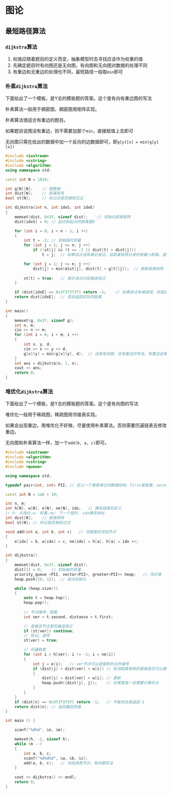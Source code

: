 # 图论

## 最短路径算法

### `dijkstra`算法

1. 权值应随着题目的定义而变，抽象模型时去寻找应该作为权重的值
2. 先确定题目时有向图还是无向图，有向图和无向图对数据的处理不同
3. 有重边和无重边的处理也不同，最短路径一般取`min`即可

### 朴素`dijkstra`算法

下面给出了一个模板，是Y总的模板题的答案。这个是有向有重边图的写法

朴素算法一般用于稠密图，稠密图用矩阵实现。

朴素算法很适合有重边的题目。

如果题目说图没有重边，则不需要加那个`min`，直接赋值上去即可

无向图只需在给出的数据中加一个反向的边数据即可，即`g[y][x] = min(g[y][x])`

``` cpp
#include <iostream>
#include <cstring>
#include <algorithm>
using namespace std;

const int N = 1010;

int g[N][N];    // 图数据
int dist[N];    // 距离矩阵
bool st[N];     // 标记点是否被经过过

int dijkstra(int n, int idxS, int idxE)
{
    memset(dist, 0x3f, sizeof dist);    // 初始化距离矩阵
    dist[idxS] = 0; // 起点到起点的距离是0

    for (int i = 0; i < n - 1; i ++) 
    {
        int t = -1; // 初始临时变量
        for (int j = 1; j <= n; j ++)
            if (!st[j] && (t == -1 || dist[t] > dist[j]))
                t = j;  // 如果该点没有被记录过，且距离矩阵记录的是最小距离，就更新t临时变量

        for (int j = 1; j <= n; j ++)
            dist[j] = min(dist[j], dist[t] + g[t][j]);  // 更新距离矩阵
        
        st[t] = true;   // 表示该点已经被途径过
    }

    if (dist[idxE] == 0x3f3f3f3f) return -1;    // 如果该点未被途径，则返回-1
    return dist[idxE];  // 否则返回实际的距离
}

int main() 
{
    memset(g, 0x3f, sizeof g);
    int n, m;
    cin >> n >> m;
    for (int i = 0; i < m; i ++)
    {
        int x, y, d;
        cin >> x >> y >> d;
        g[x][y] = min(g[x][y], d);  // 这是有向图，且有重边的写法。有重边且需要最小时取min即可
    }
    int ans = dijkstra(n, 1, n);
    cout << ans;
    return 0;
}
```

### 堆优化`dijkstra`算法

下面给出了一个模板，是Y总的模板题的答案。这个是有向图的写法

堆优化一般用于稀疏图，稀疏图用邻接表实现。

如果会出现重边，用堆优化不好做，尽量使用朴素算法。否则需要历遍链表去修改重边。

无向图和朴素算法一样，加一个`add(b, a, c)`即可。

``` cpp
#include <iostream>
#include <algorithm>
#include <cstring>
#include <queue>

using namespace std;

typedef pair<int, int> PII; // 定义一个堆里单位的数据结构，first是距离，second是节点编号

const int N = 1e6 + 10;

int n, m;
int h[N], w[N], e[N], ne[N], idx;   // 静态链表的定义
// h: 头指针,w: 权重,ne: 下一个指针, idx静态地址
int dist[N];    // 距离矩阵
bool st[N]; // 标记是否被经过过

void add(int a, int b, int c)   // 邻接表的添加节点
{
    e[idx] = b, w[idx] = c, ne[idx] = h[a], h[a] = idx ++;
}

int dijkstra()
{
    memset(dist, 0x3f, sizeof dist);
    dist[1] = 0;    // 初始临时变量
    priority_queue <PII, vector<PII>, greater<PII>> heap;   // 顶点堆
    heap.push({0, 1});  // 起点初始化

    while (heap.size())
    {
        auto t = heap.top();
        heap.pop();
        
        // 节点编号，距离
        int ver = t.second, distance = t.first;

        // 查看该节点是否被途径过
        if (st[ver]) continue;
        // 标记，途径
        st[ver] = true;

        // 历遍链表
        for (int i = h[ver]; i != -1; i = ne[i])
        {
            int j = e[i];   // ver节点可以连接到的点的编号
            if (dist[j] > dist[ver] + w[i]) // 检测距离矩阵的距离是否可以更新
            {
                dist[j] = dist[ver] + w[i]; // 更新
                heap.push({dist[j], j});    // 往堆里放一会需要计算的点
            }
        }
    }
    if (dist[n] == 0x3f3f3f3f) return -1;   // 不能到达就返回-1
    return dist[n]; // 返回最后的值
}

int main () {

    scanf("%d%d", &n, &m);

    memset(h, -1, sizeof h);
    while (m --)
    {
        int a, b, c;
        scanf("%d%d%d", &a, &b, &c);
        add(a, b, c);   // 添加进表节点，有向图写法
    }
    
    cout << dijkstra() << endl;
    return 0;
}
```